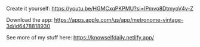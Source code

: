 Create it yourself: https://youtu.be/HGMCxqPKPMU?si=IPmvo8DtmyoV4v-Z

Download the app: https://apps.apple.com/us/app/metronome-vintage-3d/id6478818930

See more of my stuff here: https://knowselfdaily.netlify.app/
